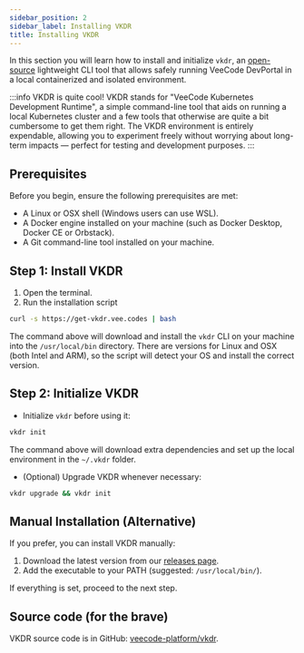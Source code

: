 ```yaml
---
sidebar_position: 2
sidebar_label: Installing VKDR
title: Installing VKDR
---
```


In this section you will learn how to install and initialize `vkdr`, an [open-source](https://github.com/veecode-platform/vkdr) lightweight CLI tool that allows safely running VeeCode DevPortal in a local containerized and isolated environment.

:::info VKDR is quite cool!
VKDR stands for "VeeCode Kubernetes Development Runtime", a simple command-line tool that aids on running a local Kubernetes cluster and a few tools that otherwise are quite a bit cumbersome to get them right. The VKDR environment is entirely expendable, allowing you to experiment freely without worrying about long-term impacts — perfect for testing and development purposes. 
:::

## Prerequisites
Before you begin, ensure the following prerequisites are met:

- A Linux or OSX shell (Windows users can use WSL).
- A Docker engine installed on your machine (such as Docker Desktop, Docker CE or Orbstack).
- A Git command-line tool installed on your machine.

## Step 1: Install VKDR

1. Open the terminal.
2. Run the installation script

```sh
curl -s https://get-vkdr.vee.codes | bash
```

The command above will download and install the `vkdr` CLI on your machine into the `/usr/local/bin` directory. There are versions for Linux and OSX (both Intel and ARM), so the script will detect your OS and install the correct version.

## Step 2: Initialize VKDR

- Initialize `vkdr` before using it:

```sh
vkdr init
```

The command above will download extra dependencies and set up the local environment in the `~/.vkdr` folder.

- (Optional) Upgrade VKDR whenever necessary:

```sh
vkdr upgrade && vkdr init
```

## Manual Installation (Alternative)

If you prefer, you can install VKDR manually:

1. Download the latest version from our [releases page](https://github.com/veecode-platform/vkdr/releases).
2. Add the executable to your PATH (suggested: `/usr/local/bin/`).

If everything is set, proceed to the next step.

## Source code (for the brave)

VKDR source code is in GitHub: [veecode-platform/vkdr](https://github.com/veecode-platform/vkdr).
